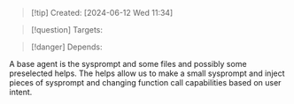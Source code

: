 
>[!tip] Created: [2024-06-12 Wed 11:34]

>[!question] Targets: 

>[!danger] Depends: 

A base agent is the sysprompt and some files and possibly some preselected helps.
The helps allow us to make a small sysprompt and inject pieces of sysprompt and changing function call capabilities based on user intent.